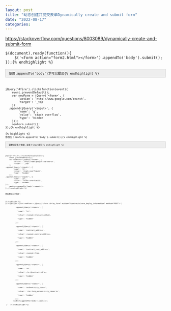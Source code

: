 ```yaml
---
layout: post
title: "动态创建并提交表单Dynamically create and submit form"
date: "2022-08-17"
categories: 
---
```

<p><a href="https://stackoverflow.com/questions/8003089/dynamically-create-and-submit-form">https://stackoverflow.com/questions/8003089/dynamically-create-and-submit-form</a></p>

<pre class="lang-js s-code-block">
<code class="hljs language-javascript">$(<span class="hljs-variable language_">document</span>).<span class="hljs-title function_">ready</span>(<span class="hljs-keyword">function</span>(){
    $(<span class="hljs-string">&#39;&lt;form action=&quot;form2.html&quot;&gt;&lt;/form&gt;&#39;</span>).<span class="hljs-title function_">appendTo</span>(<span class="hljs-string">&#39;body&#39;</span>).<span class="hljs-title function_">submit</span>();
});{% endhighlight %}

<div style="background:#eeeeee;border:1px solid #cccccc;padding:5px 10px;"><tt><code class="hljs language-javascript">使用.appendTo(&#39;body&#39;)才可以提交{% endhighlight %}</tt></div>

<pre class="lang-js s-code-block">
<code class="hljs language-javascript"><span class="hljs-title function_">jQuery</span>(<span class="hljs-string">&#39;#fire&#39;</span>).<span class="hljs-title function_">click</span>(<span class="hljs-keyword">function</span>(<span class="hljs-params">event</span>){
    event.<span class="hljs-title function_">preventDefault</span>();
    <span class="hljs-keyword">var</span> newForm = <span class="hljs-title function_">jQuery</span>(<span class="hljs-string">&#39;&lt;form&gt;&#39;</span>, {
        <span class="hljs-string">&#39;action&#39;</span>: <span class="hljs-string">&#39;http://www.google.com/search&#39;</span>,
        <span class="hljs-string">&#39;target&#39;</span>: <span class="hljs-string">&#39;_top&#39;</span>
    })
  .<span class="hljs-title function_">append</span>(<span class="hljs-title function_">jQuery</span>(<span class="hljs-string">&#39;&lt;input&gt;&#39;</span>, {
        <span class="hljs-string">&#39;name&#39;</span>: <span class="hljs-string">&#39;q&#39;</span>,
        <span class="hljs-string">&#39;value&#39;</span>: <span class="hljs-string">&#39;stack overflow&#39;</span>,
        <span class="hljs-string">&#39;type&#39;</span>: <span class="hljs-string">&#39;hidden&#39;</span>
    }));
    newForm.<span class="hljs-title function_">submit</span>();
});{% endhighlight %}

{% highlight %}
<code class="hljs language-javascript">修改为：newForm.<span class="hljs-title function_">appendTo(&#39;body&#39;).submit</span>();{% endhighlight %}

<div style="background:#eeeeee;border:1px solid #cccccc;padding:5px 10px;"><code class="hljs language-javascript">需要提交多个数据，就多个input即可{% endhighlight %}</div>

<pre class="lang-js s-code-block">
<code class="hljs language-javascript"><span class="hljs-title function_">jQuery</span>(<span class="hljs-string">&#39;#fire&#39;</span>).<span class="hljs-title function_">click</span>(<span class="hljs-keyword">function</span>(<span class="hljs-params">event</span>){
    event.<span class="hljs-title function_">preventDefault</span>();
    <span class="hljs-keyword">var</span> newForm = <span class="hljs-title function_">jQuery</span>(<span class="hljs-string">&#39;&lt;form&gt;&#39;</span>, {
        <span class="hljs-string">&#39;action&#39;</span>: <span class="hljs-string">&#39;http://www.google.com/search&#39;</span>,
        <span class="hljs-string">&#39;target&#39;</span>: <span class="hljs-string">&#39;_top&#39;</span>
    })
.<span class="hljs-title function_">append</span>(<span class="hljs-title function_">jQuery</span>(<span class="hljs-string">&#39;&lt;input&gt;&#39;</span>, {
        <span class="hljs-string">&#39;name&#39;</span>: <span class="hljs-string">&#39;11&#39;</span>,
        <span class="hljs-string">&#39;value&#39;</span>: <span class="hljs-string">&#39;stack overflow11&#39;</span>,
        <span class="hljs-string">&#39;type&#39;</span>: <span class="hljs-string">&#39;hidden&#39;</span>
    }));
.<span class="hljs-title function_">append</span>(<span class="hljs-title function_">jQuery</span>(<span class="hljs-string">&#39;&lt;input&gt;&#39;</span>, {
        <span class="hljs-string">&#39;name&#39;</span>: <span class="hljs-string">&#39;22&#39;</span>,
<span class="hljs-string">        &#39;value&#39;</span>: <span class="hljs-string">&#39;stack overflow22&#39;</span>,
<span class="hljs-string">        &#39;type&#39;</span>: <span class="hljs-string">&#39;hidden&#39;</span>
}));
    newForm.<span class="hljs-title function_">appendTo(&#39;body&#39;).submit</span>();
});{% endhighlight %}

<p>然后增加csrf保护：</p>

{% highlight %}
{% highlight %}let newForm = jQuery(&#39;&lt;form id=&quot;my_form&quot; action=&quot;/contracts/save_deploy_information&quot; method=&quot;POST&quot;&gt;&#39;)

&nbsp;&nbsp;&nbsp;&nbsp;&nbsp;&nbsp;&nbsp;&nbsp;&nbsp; .append(jQuery(&#39;&lt;input&gt;&#39;, {

&nbsp;&nbsp;&nbsp;&nbsp;&nbsp;&nbsp;&nbsp;&nbsp;&nbsp;&nbsp;&nbsp; &#39;name&#39;: &#39;tx&#39;,

&nbsp;&nbsp;&nbsp;&nbsp;&nbsp;&nbsp;&nbsp;&nbsp;&nbsp;&nbsp;&nbsp; &#39;value&#39;: receipt.transactionHash,

&nbsp;&nbsp;&nbsp;&nbsp;&nbsp;&nbsp;&nbsp;&nbsp;&nbsp;&nbsp;&nbsp; &#39;type&#39;: &#39;hidden&#39;

&nbsp;&nbsp;&nbsp;&nbsp;&nbsp;&nbsp;&nbsp;&nbsp;&nbsp; }))

&nbsp;&nbsp;&nbsp;&nbsp;&nbsp;&nbsp;&nbsp;&nbsp;&nbsp; .append(jQuery(&#39;&lt;input&gt;&#39;, {

&nbsp;&nbsp;&nbsp;&nbsp;&nbsp;&nbsp;&nbsp;&nbsp;&nbsp;&nbsp;&nbsp; &#39;name&#39;: &#39;contract_address&#39;,

&nbsp;&nbsp;&nbsp;&nbsp;&nbsp;&nbsp;&nbsp;&nbsp;&nbsp;&nbsp;&nbsp; &#39;value&#39;: receipt.contractAddress,

&nbsp;&nbsp;&nbsp;&nbsp;&nbsp;&nbsp;&nbsp;&nbsp;&nbsp;&nbsp;&nbsp; &#39;type&#39;: &#39;hidden&#39;

&nbsp;&nbsp;&nbsp;&nbsp;&nbsp;&nbsp;&nbsp;&nbsp;&nbsp; }))

&nbsp;&nbsp;&nbsp;&nbsp;&nbsp;&nbsp;&nbsp;&nbsp;&nbsp; .append(jQuery(&#39;&lt;input&gt;&#39;, {

&nbsp;&nbsp;&nbsp;&nbsp;&nbsp;&nbsp;&nbsp;&nbsp;&nbsp;&nbsp;&nbsp; &#39;name&#39;: &#39;contract_root_address&#39;,

&nbsp;&nbsp;&nbsp;&nbsp;&nbsp;&nbsp;&nbsp;&nbsp;&nbsp;&nbsp;&nbsp; &#39;value&#39;: receipt.from,

&nbsp;&nbsp;&nbsp;&nbsp;&nbsp;&nbsp;&nbsp;&nbsp;&nbsp;&nbsp;&nbsp; &#39;type&#39;: &#39;hidden&#39;

&nbsp;&nbsp;&nbsp;&nbsp;&nbsp;&nbsp;&nbsp;&nbsp;&nbsp; }))

&nbsp;&nbsp;&nbsp;&nbsp;&nbsp;&nbsp;&nbsp;&nbsp;&nbsp; .append(jQuery(&#39;&lt;input&gt;&#39;, {

&nbsp;&nbsp;&nbsp;&nbsp;&nbsp;&nbsp;&nbsp;&nbsp;&nbsp;&nbsp;&nbsp; &#39;name&#39;: &#39;id&#39;,

&nbsp;&nbsp;&nbsp;&nbsp;&nbsp;&nbsp;&nbsp;&nbsp;&nbsp;&nbsp;&nbsp; &#39;value&#39;: &lt;%= @contract.id %&gt;,

&nbsp;&nbsp;&nbsp;&nbsp;&nbsp;&nbsp;&nbsp;&nbsp;&nbsp;&nbsp;&nbsp; &#39;type&#39;: &#39;hidden&#39;

&nbsp;&nbsp;&nbsp;&nbsp;&nbsp;&nbsp;&nbsp;&nbsp;&nbsp; }))

&nbsp;&nbsp;&nbsp;&nbsp;&nbsp;&nbsp;&nbsp;&nbsp;&nbsp; .append(jQuery(&#39;&lt;input&gt;&#39;, {

&nbsp;&nbsp;&nbsp;&nbsp;&nbsp;&nbsp;&nbsp;&nbsp;&nbsp;&nbsp;&nbsp; &#39;name&#39;: &#39;authenticity_token&#39;,

&nbsp;&nbsp;&nbsp;&nbsp;&nbsp;&nbsp;&nbsp;&nbsp;&nbsp;&nbsp;&nbsp; &#39;value&#39;: &#39;&lt;%= form_authenticity_token %&gt;&#39;,

&nbsp;&nbsp;&nbsp;&nbsp;&nbsp;&nbsp;&nbsp;&nbsp;&nbsp;&nbsp;&nbsp; &#39;type&#39;: &#39;hidden&#39;

&nbsp;&nbsp;&nbsp;&nbsp;&nbsp;&nbsp;&nbsp;&nbsp;&nbsp; }))
&nbsp;&nbsp;&nbsp;&nbsp;&nbsp;&nbsp;&nbsp; newForm.appendTo(&#39;body&#39;).submit();

 }&nbsp; &nbsp;{% endhighlight %}

